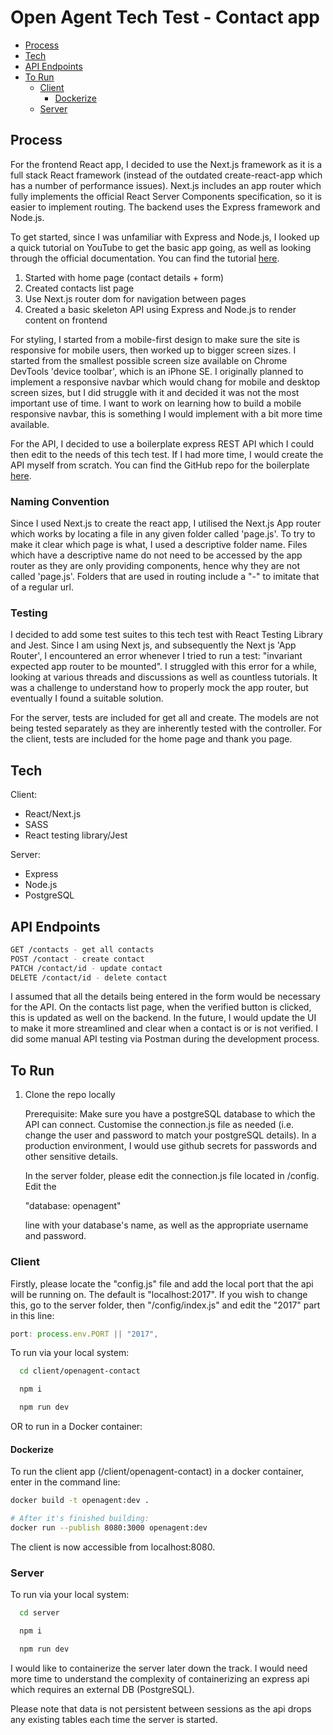 # Open Agent Tech Test - Contact app

- [Process](#process)
- [Tech](#tech)
- [API Endpoints](#api-endpoints)
- [To Run](#to-run)
  - [Client](#client)
    - [Dockerize](#dockerize)
  - [Server](#server)

## Process

For the frontend React app, I decided to use the Next.js framework as it is a full stack React framework (instead of the outdated create-react-app which has a number of performance issues). Next.js includes an app router which fully implements the official React Server Components specification, so it is easier to implement routing.
The backend uses the Express framework and Node.js.

To get started, since I was unfamiliar with Express and Node.js, I looked up a quick tutorial on YouTube to get the basic app going, as well as looking through the official documentation. You can find the tutorial <a href="https://www.youtube.com/watch?v=w3vs4a03y3I">here</a>.

1. Started with home page (contact details + form)
2. Created contacts list page
3. Use Next.js router dom for navigation between pages
4. Created a basic skeleton API using Express and Node.js to render content on frontend

For styling, I started from a mobile-first design to make sure the site is responsive for mobile users, then worked up to bigger screen sizes. I started from the smallest possible screen size available on Chrome DevTools 'device toolbar', which is an iPhone SE. I originally planned to implement a responsive navbar which would chang for mobile and desktop screen sizes, but I did struggle with it and decided it was not the most important use of time. I want to work on learning how to build a mobile responsive navbar, this is something I would implement with a bit more time available.

For the API, I decided to use a boilerplate express REST API which I could then edit to the needs of this tech test. If I had more time, I would create the API myself from scratch. You can find the GitHub repo for the boilerplate <a href="https://github.com/aichbauer/express-rest-api-boilerplate">here</a>.

### Naming Convention

Since I used Next.js to create the react app, I utilised the Next.js App router which works by locating a file in any given folder called 'page.js'. To try to make it clear which page is what, I used a descriptive folder name. Files which have a descriptive name do not need to be accessed by the app router as they are only providing components, hence why they are not called 'page.js'. Folders that are used in routing include a "-" to imitate that of a regular url.

### Testing

I decided to add some test suites to this tech test with React Testing Library and Jest. Since I am using Next js, and subsequently the Next js 'App Router', I encountered an error whenever I tried to run a test: "invariant expected app router to be mounted". I struggled with this error for a while, looking at various threads and discussions as well as countless tutorials. It was a challenge to understand how to properly mock the app router, but eventually I found a suitable solution.

For the server, tests are included for get all and create. The models are not being tested separately as they are inherently tested with the controller. For the client, tests are included for the home page and thank you page.

## Tech

Client:

- React/Next.js
- SASS
- React testing library/Jest

Server:

- Express
- Node.js
- PostgreSQL

## API Endpoints

```sh
GET /contacts - get all contacts
POST /contact - create contact
PATCH /contact/id - update contact
DELETE /contact/id - delete contact
```

I assumed that all the details being entered in the form would be necessary for the API. On the contacts list page, when the verified button is clicked, this is updated as well on the backend. In the future, I would update the UI to make it more streamlined and clear when a contact is or is not verified.
I did some manual API testing via Postman during the development process.

## To Run

1. Clone the repo locally

   Prerequisite: Make sure you have a postgreSQL database to which the API can connect. Customise the connection.js file as needed (i.e. change the user and password to match your postgreSQL details).
   In a production environment, I would use github secrets for passwords and other sensitive details.

   In the server folder, please edit the connection.js file located in /config. Edit the

   "database: openagent"

   line with your database's name, as well as the appropriate username and password.

### Client

Firstly, please locate the "config.js" file and add the local port that the api will be running on. The default is "localhost:2017". If you wish to change this, go to the server folder, then "/config/index.js" and edit the "2017" part in this line:

```js
port: process.env.PORT || "2017",
```

To run via your local system:

```sh
  cd client/openagent-contact

  npm i

  npm run dev
```

OR to run in a Docker container:

#### Dockerize

To run the client app (/client/openagent-contact) in a docker container, enter in the command line:

```sh
docker build -t openagent:dev .

# After it's finished building:
docker run --publish 8080:3000 openagent:dev
```

The client is now accessible from localhost:8080.

### Server

To run via your local system:

```sh
  cd server

  npm i

  npm run dev
```

I would like to containerize the server later down the track. I would need more time to understand the complexity of containerizing an express api which requires an external DB (PostgreSQL).

Please note that data is not persistent between sessions as the api drops any existing tables each time the server is started.
